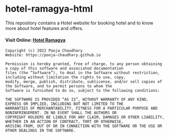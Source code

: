 # hotel-ramagya-html
This repository contains a Hotel website for booking hotel and to know more about hotel features and offers.
#### Visit Online: [Hotel Ramagya](https://pooja-chaudhary.github.io/hotel-ramagya-html/)

```
Copyright (c) 2022 Pooja Chaudhary
Website: https://pooja-chaudhary.github.io

Permission is hereby granted, free of charge, to any person obtaining a copy of this software and associated documentation 
files (the “Software”), to deal in the Software without restriction, including without limitation the rights to use, copy, 
modify, merge, publish, distribute, sublicense, and/or sell copies of the Software, and to permit persons to whom the 
Software is furnished to do so, subject to the following conditions:

THE SOFTWARE IS PROVIDED “AS IS”, WITHOUT WARRANTY OF ANY KIND, EXPRESS OR IMPLIED, INCLUDING BUT NOT LIMITED TO THE 
WARRANTIES OF MERCHANTABILITY, FITNESS FOR A PARTICULAR PURPOSE AND NONINFRINGEMENT. IN NO EVENT SHALL THE AUTHORS OR 
COPYRIGHT HOLDERS BE LIABLE FOR ANY CLAIM, DAMAGES OR OTHER LIABILITY, WHETHER IN AN ACTION OF CONTRACT, TORT OR OTHERWISE, 
ARISING FROM, OUT OF OR IN CONNECTION WITH THE SOFTWARE OR THE USE OR OTHER DEALINGS IN THE SOFTWARE.
